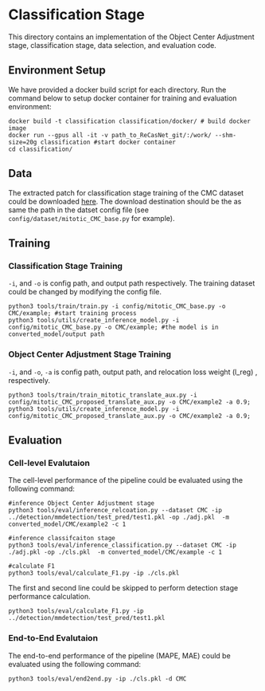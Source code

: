 # Classification Stage

This directory contains an implementation of the Object Center Adjustment stage, classification stage, data selection, and evaluation code.


## Environment Setup
We have provided a docker build script for each directory. Run the command below to setup docker container for training and evaluation environment:

```
docker build -t classification classification/docker/ # build docker image
docker run --gpus all -it -v path_to_ReCasNet_git/:/work/ --shm-size=20g classification #start docker container
cd classification/
```
## Data 

The extracted patch for classification stage training of the CMC dataset could be downloaded <a href="https://chula-my.sharepoint.com/:f:/g/personal/6372025021_student_chula_ac_th/ErP3lSm3r_JHthDCkMMFr5oB52c1I0bTyVsgKbECDoEm4w?e=RcRnWw" title="">here</a>. The download destination should be the as same the path in the datset config file (see `config/dataset/mitotic_CMC_base.py` for example).

## Training
### Classification Stage Training
`-i`, and `-o` is config path, and output path respectively. The training dataset could be changed by modifying the config file.

```
python3 tools/train/train.py -i config/mitotic_CMC_base.py -o CMC/example; #start training process
python3 tools/utils/create_inference_model.py -i config/mitotic_CMC_base.py -o CMC/example; #the model is in converted_model/output path 
```

### Object Center Adjustment Stage Training
`-i`, and `-o`, `-a` is config path, output path, and relocation loss weight (l_reg) , respectively.

```
python3 tools/train/train_mitotic_translate_aux.py -i config/mitotic_CMC_proposed_translate_aux.py -o CMC/example2 -a 0.9; 
python3 tools/utils/create_inference_model.py -i config/mitotic_CMC_proposed_translate_aux.py -o CMC/example2 -a 0.9; 
```

## Evaluation

### Cell-level Evalutaion
The cell-level performance of the pipeline could be evaluated using the following command:

```
#inference Object Center Adjustment stage
python3 tools/eval/inference_relcoation.py --dataset CMC -ip ../detection/mmdetection/test_pred/test1.pkl -op ./adj.pkl  -m converted_model/CMC/example2 -c 1 

#inference classifcaiton stage
python3 tools/eval/inference_classification.py --dataset CMC -ip ./adj.pkl -op ./cls.pkl  -m converted_model/CMC/example -c 1 

#calculate F1
python3 tools/eval/calculate_F1.py -ip ./cls.pkl 
```

The first and second line could be skipped to perform detection stage performance calculation.
```
python3 tools/eval/calculate_F1.py -ip ../detection/mmdetection/test_pred/test1.pkl
```

### End-to-End Evalutaion
The end-to-end performance of the pipeline (MAPE, MAE) could be evaluated using the following command:
```
python3 tools/eval/end2end.py -ip ./cls.pkl -d CMC
```
